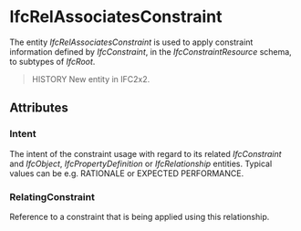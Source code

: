 # IfcRelAssociatesConstraint

The entity _IfcRelAssociatesConstraint_ is used to apply constraint information defined by _IfcConstraint_, in the _IfcConstraintResource_ schema, to subtypes of _IfcRoot_.

> HISTORY New entity in IFC2x2.

## Attributes

### Intent
The intent of the constraint usage with regard to its related _IfcConstraint_ and _IfcObject_, _IfcPropertyDefinition_ or _IfcRelationship_ entities. Typical values can be e.g. RATIONALE or EXPECTED PERFORMANCE.

### RelatingConstraint
Reference to a constraint that is being applied using this relationship.
